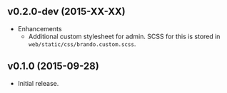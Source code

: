 ## v0.2.0-dev (2015-XX-XX)
* Enhancements
  * Additional custom stylesheet for admin. 
    SCSS for this is stored in `web/static/css/brando.custom.scss`.

## v0.1.0 (2015-09-28)

* Initial release.